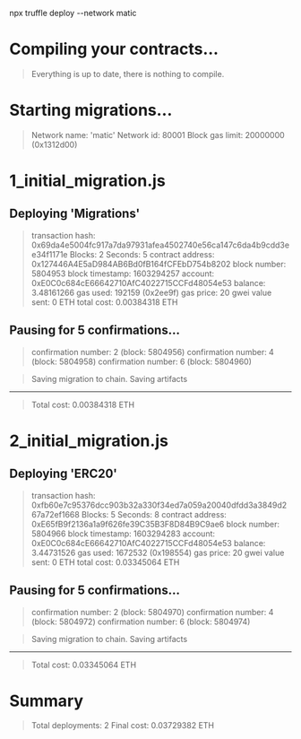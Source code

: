 npx truffle deploy --network matic

Compiling your contracts...
===========================
> Everything is up to date, there is nothing to compile.



Starting migrations...
======================
> Network name:    'matic'
> Network id:      80001
> Block gas limit: 20000000 (0x1312d00)


1_initial_migration.js
======================

   Deploying 'Migrations'
   ----------------------
   > transaction hash:    0x69da4e5004fc917a7da97931afea4502740e56ca147c6da4b9cdd3ee34f1171e
   > Blocks: 2            Seconds: 5
   > contract address:    0x127446A4E5aD984AB6Bd0fB164fCFEbD754b8202
   > block number:        5804953
   > block timestamp:     1603294257
   > account:             0xE0C0c684cE66642710AfC4022715CCFd48054e53
   > balance:             3.48161266
   > gas used:            192159 (0x2ee9f)
   > gas price:           20 gwei
   > value sent:          0 ETH
   > total cost:          0.00384318 ETH

   Pausing for 5 confirmations...
   ------------------------------
   > confirmation number: 2 (block: 5804956)
   > confirmation number: 4 (block: 5804958)
   > confirmation number: 6 (block: 5804960)

   > Saving migration to chain.
   > Saving artifacts
   -------------------------------------
   > Total cost:          0.00384318 ETH


2_initial_migration.js
======================

   Deploying 'ERC20'
   -----------------
   > transaction hash:    0xfb60e7c95376dcc903b32a330f34ed7a059a20040dfdd3a3849d267a72ef1668
   > Blocks: 5            Seconds: 8
   > contract address:    0xE65fB9f2136a1a9f626fe39C35B3F8D84B9C9ae6
   > block number:        5804966
   > block timestamp:     1603294283
   > account:             0xE0C0c684cE66642710AfC4022715CCFd48054e53
   > balance:             3.44731526
   > gas used:            1672532 (0x198554)
   > gas price:           20 gwei
   > value sent:          0 ETH
   > total cost:          0.03345064 ETH

   Pausing for 5 confirmations...
   ------------------------------
   > confirmation number: 2 (block: 5804970)
   > confirmation number: 4 (block: 5804972)
   > confirmation number: 6 (block: 5804974)

   > Saving migration to chain.
   > Saving artifacts
   -------------------------------------
   > Total cost:          0.03345064 ETH


Summary
=======
> Total deployments:   2
> Final cost:          0.03729382 ETH
